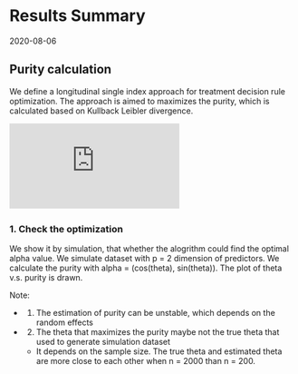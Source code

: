 
# Results Summary 

2020-08-06

## Purity calculation 

We define a longitudinal single index approach for treatment decision rule optimization. The approach is aimed to maximizes the purity, which is calculated based on Kullback Leibler divergence.

![](https://github.com/sakuramomo1005/actionpoints/blob/master/FDA_aug20/Files/puritycalculation202008.pdf)

### 1. Check the optimization 

We show it by simulation, that whether the alogrithm could find the optimal alpha value. We simulate dataset with p = 2 dimension of predictors. We calculate the purity with alpha = (cos(theta), sin(theta)). The plot of theta v.s. purity is drawn. 

Note: 

* 1. The estimation of purity can be unstable, which depends on the random effects 
* 2. The theta that maximizes the purity maybe not the true theta that used to generate simulation dataset
    + It depends on the sample size. The true theta and estimated theta are more close to each other when n = 2000 than n = 200.  

